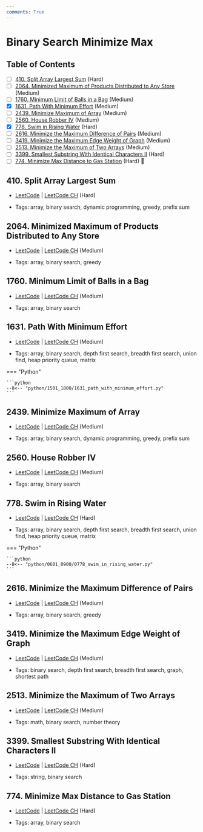 ```yaml
---
comments: True
---
```


# Binary Search Minimize Max

## Table of Contents

- [ ] [410. Split Array Largest Sum](https://leetcode.cn/problems/split-array-largest-sum/) (Hard)
- [ ] [2064. Minimized Maximum of Products Distributed to Any Store](https://leetcode.cn/problems/minimized-maximum-of-products-distributed-to-any-store/) (Medium)
- [ ] [1760. Minimum Limit of Balls in a Bag](https://leetcode.cn/problems/minimum-limit-of-balls-in-a-bag/) (Medium)
- [x] [1631. Path With Minimum Effort](https://leetcode.cn/problems/path-with-minimum-effort/) (Medium)
- [ ] [2439. Minimize Maximum of Array](https://leetcode.cn/problems/minimize-maximum-of-array/) (Medium)
- [ ] [2560. House Robber IV](https://leetcode.cn/problems/house-robber-iv/) (Medium)
- [x] [778. Swim in Rising Water](https://leetcode.cn/problems/swim-in-rising-water/) (Hard)
- [ ] [2616. Minimize the Maximum Difference of Pairs](https://leetcode.cn/problems/minimize-the-maximum-difference-of-pairs/) (Medium)
- [ ] [3419. Minimize the Maximum Edge Weight of Graph](https://leetcode.cn/problems/minimize-the-maximum-edge-weight-of-graph/) (Medium)
- [ ] [2513. Minimize the Maximum of Two Arrays](https://leetcode.cn/problems/minimize-the-maximum-of-two-arrays/) (Medium)
- [ ] [3399. Smallest Substring With Identical Characters II](https://leetcode.cn/problems/smallest-substring-with-identical-characters-ii/) (Hard)
- [ ] [774. Minimize Max Distance to Gas Station](https://leetcode.cn/problems/minimize-max-distance-to-gas-station/) (Hard) 👑

## 410. Split Array Largest Sum

-   [LeetCode](https://leetcode.com/problems/split-array-largest-sum/) | [LeetCode CH](https://leetcode.cn/problems/split-array-largest-sum/) (Hard)

-   Tags: array, binary search, dynamic programming, greedy, prefix sum


## 2064. Minimized Maximum of Products Distributed to Any Store

-   [LeetCode](https://leetcode.com/problems/minimized-maximum-of-products-distributed-to-any-store/) | [LeetCode CH](https://leetcode.cn/problems/minimized-maximum-of-products-distributed-to-any-store/) (Medium)

-   Tags: array, binary search, greedy


## 1760. Minimum Limit of Balls in a Bag

-   [LeetCode](https://leetcode.com/problems/minimum-limit-of-balls-in-a-bag/) | [LeetCode CH](https://leetcode.cn/problems/minimum-limit-of-balls-in-a-bag/) (Medium)

-   Tags: array, binary search


## 1631. Path With Minimum Effort

-   [LeetCode](https://leetcode.com/problems/path-with-minimum-effort/) | [LeetCode CH](https://leetcode.cn/problems/path-with-minimum-effort/) (Medium)

-   Tags: array, binary search, depth first search, breadth first search, union find, heap priority queue, matrix

=== "Python"

    ```python
    --8<-- "python/1501_1800/1631_path_with_minimum_effort.py"
    ```



## 2439. Minimize Maximum of Array

-   [LeetCode](https://leetcode.com/problems/minimize-maximum-of-array/) | [LeetCode CH](https://leetcode.cn/problems/minimize-maximum-of-array/) (Medium)

-   Tags: array, binary search, dynamic programming, greedy, prefix sum


## 2560. House Robber IV

-   [LeetCode](https://leetcode.com/problems/house-robber-iv/) | [LeetCode CH](https://leetcode.cn/problems/house-robber-iv/) (Medium)

-   Tags: array, binary search


## 778. Swim in Rising Water

-   [LeetCode](https://leetcode.com/problems/swim-in-rising-water/) | [LeetCode CH](https://leetcode.cn/problems/swim-in-rising-water/) (Hard)

-   Tags: array, binary search, depth first search, breadth first search, union find, heap priority queue, matrix

=== "Python"

    ```python
    --8<-- "python/0601_0900/0778_swim_in_rising_water.py"
    ```



## 2616. Minimize the Maximum Difference of Pairs

-   [LeetCode](https://leetcode.com/problems/minimize-the-maximum-difference-of-pairs/) | [LeetCode CH](https://leetcode.cn/problems/minimize-the-maximum-difference-of-pairs/) (Medium)

-   Tags: array, binary search, greedy


## 3419. Minimize the Maximum Edge Weight of Graph

-   [LeetCode](https://leetcode.com/problems/minimize-the-maximum-edge-weight-of-graph/) | [LeetCode CH](https://leetcode.cn/problems/minimize-the-maximum-edge-weight-of-graph/) (Medium)

-   Tags: binary search, depth first search, breadth first search, graph, shortest path


## 2513. Minimize the Maximum of Two Arrays

-   [LeetCode](https://leetcode.com/problems/minimize-the-maximum-of-two-arrays/) | [LeetCode CH](https://leetcode.cn/problems/minimize-the-maximum-of-two-arrays/) (Medium)

-   Tags: math, binary search, number theory


## 3399. Smallest Substring With Identical Characters II

-   [LeetCode](https://leetcode.com/problems/smallest-substring-with-identical-characters-ii/) | [LeetCode CH](https://leetcode.cn/problems/smallest-substring-with-identical-characters-ii/) (Hard)

-   Tags: string, binary search


## 774. Minimize Max Distance to Gas Station

-   [LeetCode](https://leetcode.com/problems/minimize-max-distance-to-gas-station/) | [LeetCode CH](https://leetcode.cn/problems/minimize-max-distance-to-gas-station/) (Hard)

-   Tags: array, binary search

